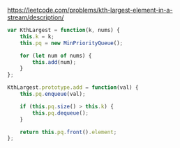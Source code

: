 https://leetcode.com/problems/kth-largest-element-in-a-stream/description/

```js
var KthLargest = function(k, nums) {
    this.k = k;
    this.pq = new MinPriorityQueue();

    for (let num of nums) {
        this.add(num);
    }
};

KthLargest.prototype.add = function(val) {
    this.pq.enqueue(val);

    if (this.pq.size() > this.k) {
        this.pq.dequeue();
    }

    return this.pq.front().element;
};
```